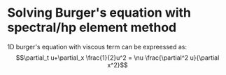 # Solving Burger's equation with spectral/hp element method

1D burger's equation with viscous term can be expreessed as:
$$\partial_t u+\partial_x \frac{1}{2}u^2 = \nu \frac{\partial^2 u}{\partial x^2}$$
